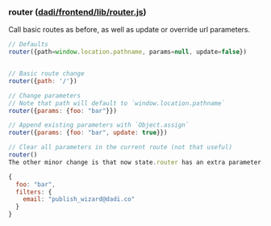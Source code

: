 ### router ([dadi/frontend/lib/router.js](https://github.com/dadi/publish/blob/master/dadi/frontend/lib/router.js))

Call basic routes as before, as well as update or override url parameters.

```javascript
// Defaults
router({path=window.location.pathname, params=null, update=false})
```

```javascript

// Basic route change
router({path: '/'})

// Change parameters
// Note that path will default to `window.location.pathname`
router({params: {foo: "bar"}})

// Append existing parameters with `Object.assign`
router({params: {foo: "bar", update: true}})

// Clear all parameters in the current route (not that useful)
router()
The other minor change is that now state.router has an extra parameter, params. This stores an Object of the query parameters:

{
  foo: "bar",
  filters: {
    email: "publish_wizard@dadi.co"
  }
}
```
